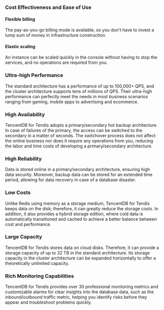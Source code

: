 ### Cost Effectiveness and Ease of Use
#### Flexible billing
The pay-as-you-go billing mode is available, so you don't have to invest a lump sum of money in infrastructure construction.

#### Elastic scaling
An instance can be scaled quickly in the console without having to stop the services, and no operations are required from you.

### Ultra-high Performance
The standard architecture has a performance of up to 100,000+ QPS, and the cluster architecture supports tens of millions of QPS. Their ultra-high performance can perfectly meet the needs in most business scenarios ranging from gaming, mobile apps to advertising and ecommerce.

### High Availability
TencentDB for Tendis adopts a primary/secondary hot backup architecture. In case of failures of the primary, the access can be switched to the secondary in a matter of seconds. The switchover process does not affect the online business nor does it require any operations from you, reducing the labor and time costs of developing a primary/secondary architecture.

### High Reliability
Data is stored online in a primary/secondary architecture, ensuring high data security. Moreover, backup data can be stored for an extended time period, allowing for data recovery in case of a database disaster.

### Low Costs
Unlike Redis using memory as a storage medium, TencentDB for Tendis keeps data on the disk; therefore, it can greatly reduce the storage costs. In addition, it also provides a hybrid storage edition, where cold data is automatically transitioned and cached to achieve a better balance between cost and performance.

### Large Capacity
TencentDB for Tendis stores data on cloud disks. Therefore, it can provide a storage capacity of up to 32 TB in the standard architecture. Its storage capacity in the cluster architecture can be expanded horizontally to offer a theoretically unlimited capacity.

### Rich Monitoring Capabilities
TencentDB for Tendis provides over 30 professional monitoring metrics and customizable alarms for clear insights into the database data, such as the inbound/outbound traffic metric, helping you identify risks before they appear and troubleshoot problems quickly.
